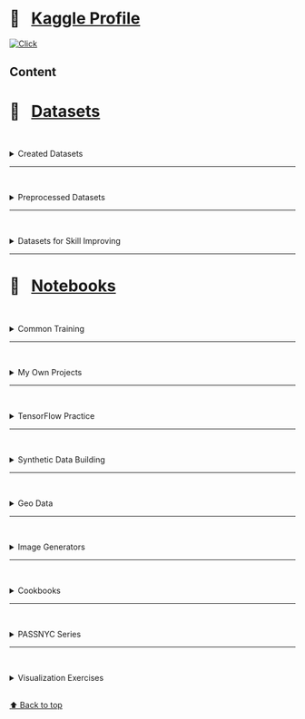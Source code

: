 # &#x1F4D1; &nbsp; [Kaggle Profile](https://www.kaggle.com/olgabelitskaya)

[![Click](https://olgabelitskaya.github.io/badge_awesome.svg)](https://olgabelitskaya.github.io/README.html)

## Content


# &#x1F4D1; &nbsp; [Datasets](https://www.kaggle.com/olgabelitskaya/datasets)

<br/><details><summary>Created Datasets</summary>
    
#### [&#x1F4D6; &nbsp; Flower Color Images](https://www.kaggle.com/olgabelitskaya/flower-color-images)
#### [&#x1F4D6; &nbsp; Classification of Handwritten Letters](https://www.kaggle.com/olgabelitskaya/classification-of-handwritten-letters)
#### [&#x1F4D6; &nbsp; Style Color Images](https://www.kaggle.com/olgabelitskaya/style-color-images)
#### [&#x1F4D6; &nbsp; Traditional Decor Patterns](https://www.kaggle.com/olgabelitskaya/traditional-decor-patterns)
#### [&#x1F4D6; &nbsp; Tomato Cultivars](https://www.kaggle.com/olgabelitskaya/tomato-cultivars)
#### [&#x1F4D6; &nbsp; Horse Breeds](https://www.kaggle.com/olgabelitskaya/horse-breeds)
#### [&#x1F4D6; &nbsp; Child and Adult Emotions](https://www.kaggle.com/olgabelitskaya/child-and-adult-emotions)
#### [&#x1F4D6; &nbsp; White Flowers](https://www.kaggle.com/olgabelitskaya/white-flowers)
#### [&#x1F4D6; &nbsp; Art Pictograms](https://www.kaggle.com/olgabelitskaya/art-pictogram)
#### [&#x1F4D6; &nbsp; Arrays of Artificial Images](https://www.kaggle.com/olgabelitskaya/arrays-of-artificial-images)

<br/></details>

---

<br/><details><summary>Preprocessed Datasets</summary>

#### [&#x1F4D6; &nbsp; SVHN Preprocessed Fragments](https://www.kaggle.com/olgabelitskaya/svhn-preproccessed-fragments)
#### [&#x1F4D6; &nbsp; OSM Russia. Central District](https://www.kaggle.com/olgabelitskaya/osm-russia-central-district)
#### [&#x1F4D6; &nbsp; Russian Financial Indicators](https://www.kaggle.com/olgabelitskaya/russian-financial-indicators)
#### [&#x1F4D6; &nbsp; Image Classification for Biospecies](https://www.kaggle.com/olgabelitskaya/image-classification-for-biospecies)
#### [&#x1F4D6; &nbsp; Image Classification for Biospecies 2](https://www.kaggle.com/olgabelitskaya/image-classification-for-biospecies-2)
#### [&#x1F4D6; &nbsp; Image Classification for Biospecies 3](https://www.kaggle.com/olgabelitskaya/image-classification-for-biospecies-3)
#### [&#x1F4D6; &nbsp; NY School Districts](https://www.kaggle.com/olgabelitskaya/ny-school-districts)
#### [&#x1F4D6; &nbsp; Quick, Draw! Images from Key Points](https://www.kaggle.com/olgabelitskaya/quick-draw-images-from-key-points)
#### [&#x1F4D6; &nbsp; Quick, Draw! Images from Key Points 2](https://www.kaggle.com/olgabelitskaya/quick-draw-images-from-key-points-2)
#### [&#x1F4D6; &nbsp; Quick, Draw! Images from Key Points 3](https://www.kaggle.com/olgabelitskaya/quick-draw-images-from-key-points-3)
#### [&#x1F4D6; &nbsp; Quick, Draw! Images from Key Points 4](https://www.kaggle.com/olgabelitskaya/quick-draw-images-from-key-points-4)
#### [&#x1F4D6; &nbsp; Quick, Draw! Images from Key Points 5](https://www.kaggle.com/olgabelitskaya/quick-draw-images-from-key-points-5)
#### [&#x1F4D6; &nbsp; Quick, Draw! Images from Key Points 6](https://www.kaggle.com/olgabelitskaya/quick-draw-images-from-key-points-6)
#### [&#x1F4D6; &nbsp; Quick, Draw! Images from Key Points 7](https://www.kaggle.com/olgabelitskaya/quick-draw-images-from-key-points-7)

<br/></details>

---

<br/><details><summary>Datasets for Skill Improving</summary>

#### [&#x1F4D6; &nbsp; Image Examples for Mixed Styles](https://www.kaggle.com/olgabelitskaya/image-examples-for-mixed-styles)
#### [&#x1F4D6; &nbsp; Text Examples for Processing & Classification](https://www.kaggle.com/olgabelitskaya/text-examples-for-processing-classification)

<br/></details>

---

# &#x1F4D1; &nbsp; [Notebooks](https://www.kaggle.com/olgabelitskaya/notebooks)

<br/><details><summary>Common Training</summary>

#### Digit Recognition Models #1  
[📓 Kaggle Jupyter Notebook](https://www.kaggle.com/olgabelitskaya/digit-recognition-models-1) &nbsp; [Web Page &#x1F310;](https://olgabelitskaya.github.io/kaggle_digits.html)
#### Digit Recognition Models #2 
[📓 Kaggle Jupyter Notebook](https://www.kaggle.com/olgabelitskaya/digit-recognition-models-2) &nbsp;
[Web Page &#x1F310;](https://olgabelitskaya.github.io/kaggle_digits.html)
#### Digit Recognition Models #3
[📓 Kaggle Jupyter Notebook](https://www.kaggle.com/olgabelitskaya/digit-recognition-models-3)
#### Digit Recognition Models R
[📓 Kaggle Jupyter Notebook](https://www.kaggle.com/olgabelitskaya/digit-recognition-models-r)
#### Digit Recognition Models R 2
[📓 Kaggle Jupyter Notebook](https://www.kaggle.com/olgabelitskaya/digit-recognition-models-r-2)
#### Titanic Survival Exploration
[📓 Kaggle Jupyter Notebook](https://www.kaggle.com/olgabelitskaya/titanic-survival-exploration) &nbsp; [Web Page &#x1F310;](https://olgabelitskaya.github.io/kaggle_titanic.html)
#### Predicting Boston Housing Prices
[📓 Kaggle Jupyter Notebook](https://www.kaggle.com/olgabelitskaya/boston-housing-prices)
#### Customer Segments
[📓 Kaggle Jupyter Notebook](https://www.kaggle.com/olgabelitskaya/customer-segments)
#### Regressors
[📓 Kaggle Jupyter Notebook](https://www.kaggle.com/olgabelitskaya/regressors) &nbsp; [Web Page &#x1F310;](https://olgabelitskaya.github.io/kaggle_house.html)
#### SVHN Digit Recognition
[📓 Kaggle Jupyter Notebook](https://www.kaggle.com/olgabelitskaya/svhn-digit-recognition)
#### NNET R
[📓 Kaggle Jupyter Notebook](https://www.kaggle.com/olgabelitskaya/nnet-r)
#### Dog Breeds
[📓 Kaggle Jupyter Notebook](https://www.kaggle.com/olgabelitskaya/dog-breeds)
#### Tf Flowers
[📓 Kaggle Jupyter Notebook](https://www.kaggle.com/olgabelitskaya/tf-flowers)
#### Quick, Draw! Doodle Recognition OpenCV1
[📓 Kaggle Jupyter Notebook](https://www.kaggle.com/olgabelitskaya/quick-draw-doodle-recognition-opencv1)
#### Quick, Draw! Doodle Recognition OpenCV2
[📓 Kaggle Jupyter Notebook](https://www.kaggle.com/olgabelitskaya/quick-draw-doodle-recognition-opencv2)

<br/></details>

---

<br/><details><summary>My Own Projects</summary>

#### Classification of Artificial Images => [📓 Kaggle Jupyter Notebook](https://www.kaggle.com/olgabelitskaya/classification-of-artificial-images)
#### Grayscaled Pictogram Data  => [📓 Kaggle Jupyter Notebook](https://www.kaggle.com/olgabelitskaya/grayscaled-pictogram-data)
#### Pictogram & Photo Classification => [📓 Kaggle Jupyter Notebook](https://www.kaggle.com/olgabelitskaya/pictogram-photo-classification)
#### Pictogram Classification R => [📓 Kaggle Jupyter Notebook](https://www.kaggle.com/olgabelitskaya/pictogram-classification-r)

---

#### Photo Data Processing => [📓 Kaggle Jupyter Notebook](https://www.kaggle.com/olgabelitskaya/photo-data-processing)
#### Images of Horse Breeds => [📓 Kaggle Jupyter Notebook](https://www.kaggle.com/olgabelitskaya/images-of-horse-breeds)
#### Classification of Horse Breeds' Images => [📓 Kaggle Jupyter Notebook](https://www.kaggle.com/olgabelitskaya/classification-of-horse-breeds-images) 
#### Images of Tomato Cultivars => [📓 Kaggle Jupyter Notebook](https://www.kaggle.com/olgabelitskaya/images-of-tomato-cultivars)
#### Classification of Tomato Images => [📓 Kaggle Jupyter Notebook](https://www.kaggle.com/olgabelitskaya/classification-of-tomato-images)
#### Classification of Tomato Images 2 => [📓 Kaggle Jupyter Notebook](https://www.kaggle.com/olgabelitskaya/classification-of-tomato-images-2)

---
    
#### The Dataset of Flower Images => [📓 Kaggle Jupyter Notebook](https://www.kaggle.com/olgabelitskaya/the-dataset-of-flower-images) &nbsp; [Web Page &#x1F310;](https://olgabelitskaya.github.io/kaggle_flowers.html)
#### The Dataset of Flower Images (R) => [📓 Kaggle Jupyter Notebook](https://www.kaggle.com/olgabelitskaya/the-dataset-of-flower-images-r)
#### Flower Images. Keras Applications => [📓 Kaggle Jupyter Notebook](https://www.kaggle.com/olgabelitskaya/flower-images-keras-applications)
#### Flower Color Images 2 => [📓 Kaggle Jupyter Notebook](https://www.kaggle.com/olgabelitskaya/flower-color-images-2)

---

#### Handwritten Letters => [📓 Kaggle Jupyter Notebook](https://www.kaggle.com/olgabelitskaya/handwritten-letters) &nbsp; [Web Page &#x1F310;](https://olgabelitskaya.github.io/kaggle_letters.html)
#### Handwritten Letters (R) => [📓 Kaggle Jupyter Notebook](https://www.kaggle.com/olgabelitskaya/handwritten-letters-r)
#### Grayscaled Handwritten Letters => [📓 Kaggle Jupyter Notebook](https://www.kaggle.com/olgabelitskaya/grayscaled-handwritten-letters)
#### Grayscaled Handwritten Letters (R) => [📓 Kaggle Jupyter Notebook](https://www.kaggle.com/olgabelitskaya/grayscaled-handwritten-letters)
#### Handwritten Letters. Keras Applications => [📓 Kaggle Jupyter Notebook](https://www.kaggle.com/olgabelitskaya/handwritten-letters-keras-applications)
#### Handwritten Letters. Keras Applications 2 => [📓 Kaggle Jupyter Notebook](https://www.kaggle.com/olgabelitskaya/handwritten-letters-keras-applications-2)
#### Handwritten Letters and Backgrounds => [📓 Kaggle Jupyter Notebook](https://www.kaggle.com/olgabelitskaya/handwritten-letters-and-backgrounds)
#### Noise Reduction for Multi-Label Classification => [📓 Kaggle Jupyter Notebook](https://www.kaggle.com/olgabelitskaya/noise-reduction-for-multi-label-classification)

---

#### Preprocessing of Style Color Images => [📓 Kaggle Jupyter Notebook](https://www.kaggle.com/olgabelitskaya/preprocessing-of-style-color-images)
#### Preprocessing of Style Images (R) => [📓 Kaggle Jupyter Notebook](https://www.kaggle.com/olgabelitskaya/preprocessing-of-style-images-r)
#### Multi-Label Classification Models => [📓 Kaggle Jupyter Notebook](https://www.kaggle.com/olgabelitskaya/multi-label-classification-models)
#### Brand Recognition => [📓 Kaggle Jupyter Notebook](https://www.kaggle.com/olgabelitskaya/brand-recognition)
#### Product Recognition => [📓 Kaggle Jupyter Notebook](https://www.kaggle.com/olgabelitskaya/product-recognition)
#### Style Images. Keras Applications => [📓 Kaggle Jupyter Notebook](https://www.kaggle.com/olgabelitskaya/style-images-keras-applications)

---

#### Preprocessing of Pattern Images => [📓 Kaggle Jupyter Notebook](https://www.kaggle.com/olgabelitskaya/preprocessing-of-pattern-images)
#### Traditional Patterns. Decor Recognition => [📓 Kaggle Jupyter Notebook](https://www.kaggle.com/olgabelitskaya/traditional-patterns-decor-recognition)
#### Traditional Patterns. Keras Applications => [📓 Kaggle Jupyter Notebook](https://www.kaggle.com/olgabelitskaya/traditional-patterns-keras-applications)
#### Mixed Styles => [📓 Kaggle Jupyter Notebook](https://www.kaggle.com/olgabelitskaya/mixed-styles) &nbsp; [Web Page &#x1F310;](https://olgabelitskaya.github.io/kaggle_mixed_styles.html)
#### Mixed Styles 2 (R) => [📓 Kaggle Jupyter Notebook](https://www.kaggle.com/olgabelitskaya/mixed-styles-2) 
#### Styling Experiments => [📓 Kaggle Jupyter Notebook](https://www.kaggle.com/olgabelitskaya/styling-experiments)

---

#### Sberbank Russian Housing Market => [📓 Kaggle Jupyter Notebook](https://www.kaggle.com/olgabelitskaya/sberbank-russian-housing-market) &nbsp; [Web Page &#x1F310;](https://olgabelitskaya.github.io/kaggle_sberbank.html)
#### Financial Indicators=> [📓 Kaggle Jupyter Notebook](https://www.kaggle.com/olgabelitskaya/financial-indicators)

---

#### Classification of Sketches => [📓 Kaggle Jupyter Notebook](https://www.kaggle.com/olgabelitskaya/classification-of-sketches)
#### Classification of Sketches 2 => [📓 Kaggle Jupyter Notebook](https://www.kaggle.com/olgabelitskaya/classification-of-sketches-2) 

---

#### Parts of Speech => [📓 Kaggle Jupyter Notebook](https://www.kaggle.com/olgabelitskaya/parts-of-speech)
#### Child-Adult Emotions => [📓 Kaggle Jupyter Notebook](https://www.kaggle.com/olgabelitskaya/child-adult-emotions)

<br/></details>

---

<br/><details><summary>TensorFlow Practice</summary>
    
* [📓 PreTrained TFModels](https://www.kaggle.com/olgabelitskaya/pretrained-tfmodels)


* [📓 TensorFlow Practice](https://www.kaggle.com/olgabelitskaya/tensorflow-practice)


* [📓 TensorFlow Practice 2](https://www.kaggle.com/olgabelitskaya/tensorflow-practice-2)


* [📓 TensorFlow Practice 3](https://www.kaggle.com/olgabelitskaya/tensorflow-practice-3)


* [📓 TensorFlow Practice 4](https://www.kaggle.com/olgabelitskaya/tensorflow-practice-4)


* [📓 TensorFlow Practice 5](https://www.kaggle.com/olgabelitskaya/tensorflow-practice-5)


* [📓 TensorFlow Practice 6](https://www.kaggle.com/olgabelitskaya/tensorflow-practice-6)


* [📓 TensorFlow Practice 7](https://www.kaggle.com/olgabelitskaya/tensorflow-practice-7)


* [📓 TensorFlow Practice 8](https://www.kaggle.com/olgabelitskaya/tensorflow-practice-8)


* [📓 TensorFlow Practice 9](https://www.kaggle.com/olgabelitskaya/tensorflow-practice-9)


* [📓 TF Hub Practice](https://www.kaggle.com/olgabelitskaya/tf-hub-practice)


* [📓 TF Hub Practice 2](https://www.kaggle.com/olgabelitskaya/tf-hub-practice-2)


* [📓 TF Model Practice](https://www.kaggle.com/olgabelitskaya/tf-model-practice)


* [📓 TF Model Practice 2](https://www.kaggle.com/olgabelitskaya/tf-model-practice-2)

<br/></details>

---

<br/><details><summary>Synthetic Data Building</summary>
    
* [📓 Artificial Images](https://www.kaggle.com/olgabelitskaya/artificial-images)


* [📓 Synthetic Data](https://www.kaggle.com/olgabelitskaya/synthetic-data)


* [📓 Synthetic Data 2](https://www.kaggle.com/olgabelitskaya/synthetic-data-2)


* [📓 Synthetic Data 3](https://www.kaggle.com/olgabelitskaya/synthetic-data-3)

<br/></details>

---

<br/><details><summary>Geo Data</summary>

* [📓 External GeoData](https://www.kaggle.com/olgabelitskaya/external-geodata)


* [📓 GeoData Exploring](https://www.kaggle.com/olgabelitskaya/geodata-exploring)

<br/></details>

---

<br/><details><summary> Image Generators</summary>

* [📓 Image Generator](https://www.kaggle.com/olgabelitskaya/image-generator)


* [📓 Image Generator 2](https://www.kaggle.com/olgabelitskaya/image-generator-2)


* [📓 Image Generator 3](https://www.kaggle.com/olgabelitskaya/image-generator-3)


* [📓 Image Generator 4](https://www.kaggle.com/olgabelitskaya/image-generator-4)


* [📓 Image Generator 5](https://www.kaggle.com/olgabelitskaya/image-generator-5)


* [📓 TF DCGAN](https://www.kaggle.com/olgabelitskaya/tf-dcgan)


<br/></details>

---

<br/><details><summary>Cookbooks</summary>

* [📓 Sklearn PyR](https://www.kaggle.com/olgabelitskaya/sklearn-pyr)


* [📓 Sklearn Clusters](https://www.kaggle.com/olgabelitskaya/sklearn-clusters)


* [📓 Sklearn Practice](https://www.kaggle.com/olgabelitskaya/sklearn-practice)


* [📓 SQL Cookbook R](https://www.kaggle.com/olgabelitskaya/sql-cookbook-r)


* [📓 SQL Cookbook](https://www.kaggle.com/olgabelitskaya/sql-cookbook)


* [📓 SQL Cookbook 2](https://www.kaggle.com/olgabelitskaya/sql-cookbook2)


* [📓 Sklearn Cookbook](https://www.kaggle.com/olgabelitskaya/sklearn-cookbook)


* [📓 Keras Cookbook](https://www.kaggle.com/olgabelitskaya/keras-cookbook)


* [📓 Sequential Data](https://www.kaggle.com/olgabelitskaya/sequential-data)


* [📓 OpenCV Cookbook](https://www.kaggle.com/olgabelitskaya/opencv-cookbook)


* [📓 ML Basics](https://www.kaggle.com/olgabelitskaya/ml-basics)


* [📓 ML Basics 2](https://www.kaggle.com/olgabelitskaya/ml-basics-2)


* [📓 ML Basics 3](https://www.kaggle.com/olgabelitskaya/ml-basics-3)

<br/></details>

---

<br/><details><summary>PASSNYC Series</summary>

* [📓 PASSNYC. Data Exploration R](https://www.kaggle.com/olgabelitskaya/passnyc-data-exploration-r)


* [📓 PASSNYC. Data Exploration](https://www.kaggle.com/olgabelitskaya/passnyc-data-exploration)


* [📓 PASSNYC. Numeric and Categorical Variables R](https://www.kaggle.com/olgabelitskaya/passnyc-numeric-and-categorical-variables-r)


* [📓 PASSNYC. Numeric and Categorical Variables](https://www.kaggle.com/olgabelitskaya/passnyc-numeric-and-categorical-variables)


* [📓 PASSNYC. Comparing All Districts with 5th District](https://www.kaggle.com/olgabelitskaya/passnyc-comparing-all-districts-with-5th-district)


* [📓 PASSNYC. Regression Methods](https://www.kaggle.com/olgabelitskaya/passnyc-regression-methods)


* [📓 PASSNYC. Neural Networks](https://www.kaggle.com/olgabelitskaya/passnyc-neural-networks)


* [📓 PASSNYC. Neural Networks 2](https://www.kaggle.com/olgabelitskaya/passnyc-neural-networks-2)


* [📓 PASSNYC. 32 School Districts and D5. Part 2](https://www.kaggle.com/olgabelitskaya/passnyc-32-school-districts-and-d5-part-2)


* [📓 PASSNYC. Summary](https://www.kaggle.com/olgabelitskaya/passnyc-summary)

<br/></details>

---

<br/><details><summary>Visualization Exercises</summary>

* [📓 Plotting Exercises](https://www.kaggle.com/olgabelitskaya/plotting-exercises)


* [📓 Plotting Exercises 2](https://www.kaggle.com/olgabelitskaya/plotting-exercises-2)


* [📓 Plotting Exercises 3](https://www.kaggle.com/olgabelitskaya/plotting-exercises-3)


* [📓 Plotting Exercises R](https://www.kaggle.com/olgabelitskaya/plotting-exercises-r)


* [📓 Plotting Exercises R 2](https://www.kaggle.com/olgabelitskaya/plotting-exercises-r-2)


* [📓 Plotting Exercises R 3](https://www.kaggle.com/olgabelitskaya/plotting-exercises-r-3)


* [📓 Coordinates](https://www.kaggle.com/olgabelitskaya/coordinates)


* [📓 Charts RJS](https://www.kaggle.com/olgabelitskaya/charts-rjs)


* [📓 Plotly PyJs](https://www.kaggle.com/olgabelitskaya/plotly-pyjs)

<br/></details>


<br>[⬆ Back to top](#Content)
